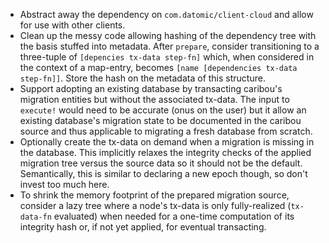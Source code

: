 * Abstract away the dependency on `com.datomic/client-cloud` and allow for use with other clients.
* Clean up the messy code allowing hashing of the dependency tree with the basis stuffed into metadata. 
After `prepare`, consider transitioning to a three-tuple of `[depencies tx-data step-fn]` which, when
considered in the context of a map-entry, becomes `[name [dependencies tx-data step-fn]]`.  Store the
hash on the metadata of this structure.
* Support adopting an existing database by transacting caribou's migration entities but without the
associated tx-data.  The input to `execute!` would need to be accurate (onus on the user) but it allow
an existing database's migration state to be documented in the caribou source and thus applicable
to migrating a fresh database from scratch.
* Optionally create the tx-data on demand when a migration is missing in the database.  This implicitly
relaxes the integrity checks of the applied migration tree versus the source data so it should not be the 
default.  Semantically, this is similar to declaring a new epoch though, so don't invest too much here.
* To shrink the memory footprint of the prepared migration source, consider a lazy tree where a node's
tx-data is only fully-realized (`tx-data-fn` evaluated) when needed for a one-time computation of its 
integrity hash or, if not yet applied, for eventual transacting.
